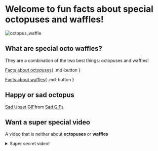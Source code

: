 # Welcome to fun facts about special octopuses and waffles!

![octopus_waffle](https://i.ytimg.com/vi/Gki-TlPcv48/maxresdefault.jpg)

## What are special octo waffles?
They are a combination of the two best things: octopuses and waffles!

[Facts about octopuses](special-octo-waffle.md){ .md-button }

[Facts about waffles](waffle-facts.md){ .md-button }

## Happy or sad octopus
<div class="tenor-gif-embed" data-postid="24956587" data-share-method="host" data-aspect-ratio="0.71875" data-width="100%"><a href="https://tenor.com/view/sad-upset-oktopus-octopus-tintenfisch-gif-24956587">Sad Upset GIF</a>from <a href="https://tenor.com/search/sad-gifs">Sad GIFs</a></div> <script type="text/javascript" async src="https://tenor.com/embed.js"></script>

## Want a super special video
A video that is neither about **octopuses** or **waffles**

<details>
<summary>Super secret video!</summary>
<iframe width="1487" height="691" src="https://www.youtube.com/embed/dQw4w9WgXcQ" frameborder="0" allow="accelerometer; autoplay; clipboard-write; encrypted-media; gyroscope; picture-in-picture" allowfullscreen></iframe>
</details>